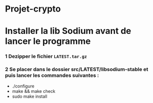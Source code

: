 # Projet-crypto


# Installer la lib Sodium avant de lancer le programme

### 1 Dezipper le fichier `LATEST.tar.gz`

### 2 Se placer dans le dossier src/LATEST/libsodium-stable et puis lancer les commandes suivantes :

- ./configure
- make && make check
- sudo make install
